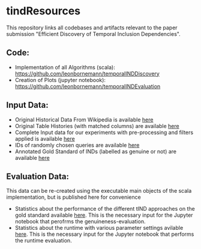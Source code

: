 # tindResources
This repository links all codebases and artifacts relevant to the paper submission "Efficient Discovery of Temporal Inclusion Dependencies".

## Code:
* Implementation of all Algorithms (scala): https://github.com/leonbornemann/temporalINDDiscovery
* Creation of Plots (jupyter notebook): https://github.com/leonbornemann/temporalINDEvaluation

## Input Data:
* Original Historical Data From Wikipedia is available [here](https://dumps.wikimedia.org/)
* Original Table Histories (with matched columns) are available [here](https://drive.google.com/file/d/1pgqBeax3nd5sNnKRaoEs1kkSsG7G1C09/view?usp=drive_link)
* Complete Input data for our experiments with pre-processing and filters applied is available [here](https://drive.google.com/file/d/1RboxrljEYS2TjvOBdW3NP-pkDXHbGVJh/view?usp=sharing)
* IDs of randomly chosen queries are available [here](https://drive.google.com/file/d/1KFMExBT1mYZ3eTe2xdB07RJPEDdpPukx/view?usp=drive_link)
* Annotated Gold Standard of INDs (labelled as genuine or not) are available [here](https://drive.google.com/file/d/13QBgs2LiNZDVXmG9y_LV9sAKHqle0UBh/view?usp=sharing)

## Evaluation Data:
This data can be re-created using the executable main objects of the scala implementation, but is published here for convenience
* Statistics about the performance of the different tIND approaches on the gold standard available [here](https://drive.google.com/file/d/1ZKFPef-U75OcUNfreG0uFJ75G1xuG7wp/view?usp=sharing). This is the necessary input for the Jupyter notebook that perofrms the genuineness-evaluation.
* Statistics about the runtime with various parameter settings avilable [here](https://drive.google.com/file/d/10MnH4qDFdhWoWdwSyXo6UujTj1O7yVZW/view?usp=sharing). This is the necessary input for the Jupyter notebook that performs the runtime evaluation.

